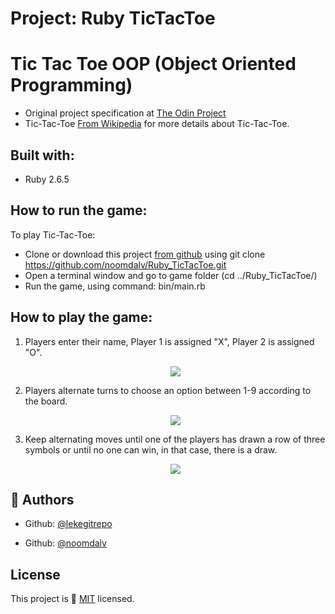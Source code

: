 # Project: Ruby TicTacToe

# Tic Tac Toe OOP (Object Oriented Programming)

-   Original project specification at [The Odin Project](https://www.theodinproject.com/courses/ruby-programming/lessons/oop)
-   Tic-Tac-Toe [From Wikipedia](https://en.wikipedia.org/wiki/Tic-tac-toe) for more details about Tic-Tac-Toe.

## Built with:

-   Ruby 2.6.5

## How to run the game:

To play Tic-Tac-Toe:

-   Clone or download this project [from github](https://github.com/noomdalv/Ruby_TicTacToe) using git clone https://github.com/noomdalv/Ruby_TicTacToe.git
- 	Open a terminal window and go to game folder (cd ../Ruby_TicTacToe/)   
-   Run the game, using command: bin/main.rb

## How to play the game:

1. Players enter their name, Player 1 is assigned "X", Player 2 is assigned "O".
   <p align="center">
     <img src="https://i.imgur.com/Tw121E2.jpg)">
   </p>
      
2. Players alternate turns to choose an option between 1-9 according to the board.      
   <p align="center">
     <img src="https://i.imgur.com/bTwpJin.jpg">
   </p>

3. Keep alternating moves until one of the players has drawn a row of three symbols or until no one can win, in that case, there is a draw.      
   <p align="center">
     <img src="https://i.imgur.com/Ma480rO.jpg">
   </p>
  
## 👤 Authors

- Github: [@lekegitrepo](https://github.com/lekegitrepo)

- Github: [@noomdalv](https://github.com/noomdalv/)

## License

This project is 📝 [MIT](https://opensource.org/licenses/MIT) licensed.
